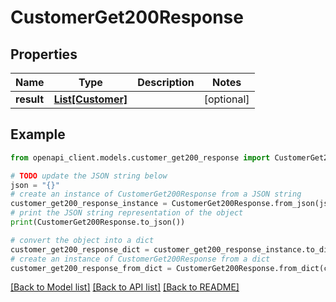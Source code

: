# CustomerGet200Response


## Properties

Name | Type | Description | Notes
------------ | ------------- | ------------- | -------------
**result** | [**List[Customer]**](Customer.md) |  | [optional] 

## Example

```python
from openapi_client.models.customer_get200_response import CustomerGet200Response

# TODO update the JSON string below
json = "{}"
# create an instance of CustomerGet200Response from a JSON string
customer_get200_response_instance = CustomerGet200Response.from_json(json)
# print the JSON string representation of the object
print(CustomerGet200Response.to_json())

# convert the object into a dict
customer_get200_response_dict = customer_get200_response_instance.to_dict()
# create an instance of CustomerGet200Response from a dict
customer_get200_response_from_dict = CustomerGet200Response.from_dict(customer_get200_response_dict)
```
[[Back to Model list]](../README.md#documentation-for-models) [[Back to API list]](../README.md#documentation-for-api-endpoints) [[Back to README]](../README.md)


